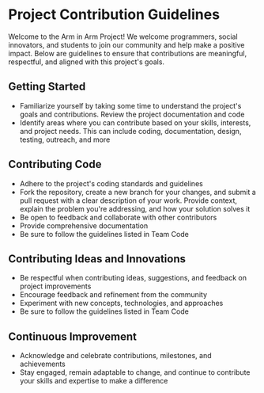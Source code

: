 # Project Contribution Guidelines

Welcome to the Arm in Arm Project! We welcome programmers, social innovators, and students to join our community and help make a positive impact. Below are guidelines to ensure that contributions are meaningful, respectful, and aligned with this project's goals.


## Getting Started
- Familiarize yourself by taking some time to understand the project's goals and contributions. Review the project documentation and code
- Identify areas where you can contribute based on your skills, interests, and project needs. This can include coding, documentation, design, testing, outreach, and more

## Contributing Code
- Adhere to the project's coding standards and guidelines
- Fork the repository, create a new branch for your changes, and submit a pull request with a clear description of your work. Provide context, explain the problem you're addressing, and how your solution solves it
- Be open to feedback and collaborate with other contributors
- Provide comprehensive documentation 
- Be sure to follow the guidelines listed in Team Code


## Contributing Ideas and Innovations
- Be respectful when contributing ideas, suggestions, and feedback on project improvements
- Encourage feedback and refinement from the community
- Experiment with new concepts, technologies, and approaches
- Be sure to follow the guidelines listed in Team Code

## Continuous Improvement
- Acknowledge and celebrate contributions, milestones, and achievements
- Stay engaged, remain adaptable to change, and continue to contribute your skills and expertise to make a difference